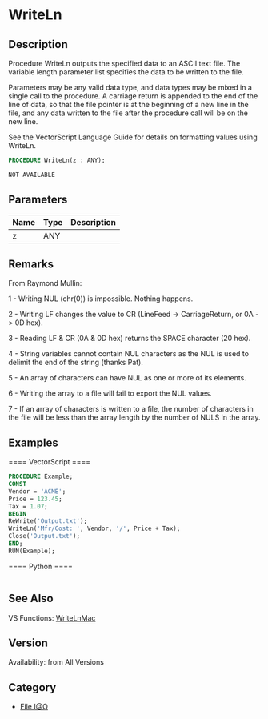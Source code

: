 # WriteLn

## Description
Procedure WriteLn outputs the specified data to an ASCII text file. The variable length parameter list specifies the data to be written to the file. 

Parameters may be any valid data type, and data types may be mixed in a single call to the procedure. A carriage return is appended to the end of the line of data, so that the file pointer is at the beginning of a new line in the file, and any data written to the file after the procedure call will be on the new line.

See the VectorScript Language Guide for details on formatting values using WriteLn.

```pascal
PROCEDURE WriteLn(z : ANY);
```

```python
NOT AVAILABLE
```

## Parameters
|Name|Type|Description|
|---|---|---|
|z|ANY|   |

## Remarks
From Raymond Mullin:

1 - Writing NUL (chr(0)) is impossible. Nothing happens.

2 - Writing LF changes the value to CR (LineFeed -&gt; CarriageReturn, or 0A -&gt; 0D hex). 

3 - Reading LF &amp; CR (0A &amp; 0D hex) returns the SPACE character (20 hex).

4 - String variables cannot contain NUL characters as the NUL is used to delimit the end of the string (thanks Pat).

5 - An array of characters can have NUL as one or more of its elements.

6 - Writing the array to a file will fail to export the NUL values. 

7 - If an array of characters is written to a file, the number of characters in the file will be less than the array length by the number of NULS in the array.

## Examples
==== VectorScript ====
```pascal
PROCEDURE Example;
CONST
Vendor = 'ACME';
Price = 123.45;
Tax = 1.07;
BEGIN
ReWrite('Output.txt');
WriteLn('Mfr/Cost: ', Vendor, '/', Price + Tax);
Close('Output.txt');
END;
RUN(Example);
```
==== Python ====
```python

```

## See Also
VS Functions:
[WriteLnMac](WriteLnMac.md)

## Version
Availability: from All Versions

## Category
* [File I@O](../Categories/File%20IO.md)
